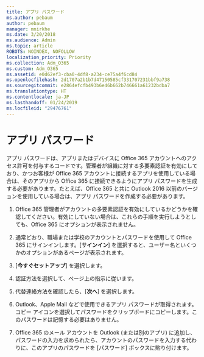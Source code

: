 ```yaml
---
title: アプリ パスワード
ms.author: pebaum
author: pebaum
manager: mnirkhe
ms.date: 3/20/2018
ms.audience: Admin
ms.topic: article
ROBOTS: NOINDEX, NOFOLLOW
localization_priority: Priority
ms.collection: Adm_O365
ms.custom: Adm_O365
ms.assetid: e0d62ef3-cba0-4df8-a234-ce75a4f6cd84
ms.openlocfilehash: 2d1707a2b1b7d47150585cf331707231bbf9a738
ms.sourcegitcommit: e2864efcfb493b6e46b662b746661a61232bdba7
ms.translationtype: HT
ms.contentlocale: ja-JP
ms.lasthandoff: 01/24/2019
ms.locfileid: "29476761"
---
```

# <a name="app-passwords"></a>アプリ パスワード

アプリ パスワードは、アプリまたはデバイスに Office 365 アカウントへのアクセス許可を付与するコードです。管理者が組織に対する多要素認証を有効にしており、かつお客様が Office 365 アカウントに接続するアプリを使用している場合は、そのアプリから Office 365 に接続できるようにアプリ パスワードを生成する必要があります。たとえば、Office 365 と共に Outlook 2016 以前のバージョンを使用している場合は、アプリ パスワードを作成する必要があります。
  
1. Office 365 管理者がアカウントの多要素認証を有効にしているかどうかを確認してください。有効にしていない場合は、これらの手順を実行しようとしても、Office 365 にオプションが表示されません。
    
2. 通常どおり、職場または学校のアカウントとパスワードを使用して Office 365 にサインインします。[**サインイン**] を選択すると、ユーザー名といくつかのオプションがあるページが表示されます。 
    
3. [**今すぐセットアップ**] を選択します。 
    
4. 認証方法を選択して、ページ上の指示に従います。
    
5. 代替連絡方法を確認したら、[**次へ**] を選択します。 
    
6. Outlook、Apple Mail などで使用できるアプリ パスワードが取得されます。コピー アイコンを選択してパスワードをクリップボードにコピーします。このパスワードは記憶する必要はありません。 
    
7. Office 365 のメール アカウントを Outlook (または別のアプリ) に追加し、パスワードの入力を求められたら、アカウントのパスワードを入力する代わりに、このアプリのパスワードを [パスワード] ボックスに貼り付けます。 
    

